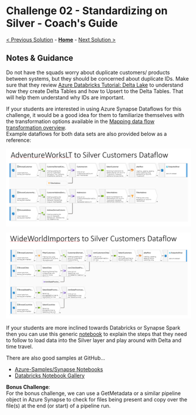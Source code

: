 # Challenge 02 - Standardizing on Silver - Coach's Guide 

[< Previous Solution](./Solution-01.md) - **[Home](./README.md)** - [Next Solution >](./Solution-03.md)

## Notes & Guidance

Do not have the squads worry about duplicate customers/ products between systems, but they should be concerned about duplicate IDs.  Make sure that they review [Azure Databricks Tutorial: Delta Lake](https://learn.microsoft.com/en-us/azure/databricks/delta/tutorial) to understand how they create Delta Tables and how to Upsert to the Delta Tables.  That will help them understand why IDs are important.

If your students are interested in using Azure Synapse Dataflows for this challenge, it would be a good idea for them to familiarize themselves with the transformation options available in the [Mapping data flow transformation overview](https://learn.microsoft.com/en-us/azure/data-factory/data-flow-transformation-overview?context=%2Fazure%2Fsynapse-analytics%2Fcontext%2Fcontext).  
Example dataflows for both data sets are also provided below as a reference:
  
![picture alt](./Solutions/Challenge2a_Example.png)
  
![picture alt](./Solutions/Challenge2b_Example.png)
  


If your students are more inclined towards Databricks or Synapse Spark then you can use this generic [notebook](../Coach/Solutions/Bronze%20to%20Silver%20Delta%20Lake.ipynb?raw=true) to explain the steps that they need to follow to load data into the Silver layer and play around with Delta and time travel. 

There are also good samples at GitHub...
- [Azure-Samples/Synapse Notebooks](https://github.com/Azure-Samples/Synapse/tree/main/Notebooks)
- [Databricks Notebook Gallery](https://www.databricks.com/discover/notebook-gallery)


__Bonus Challenge__:  
For the bonus challenge, we can use a GetMetadata or a similar pipeline object in Azure Synapse to check for files being present and copy over the file(s) at the end (or start) of a pipeline run.
  